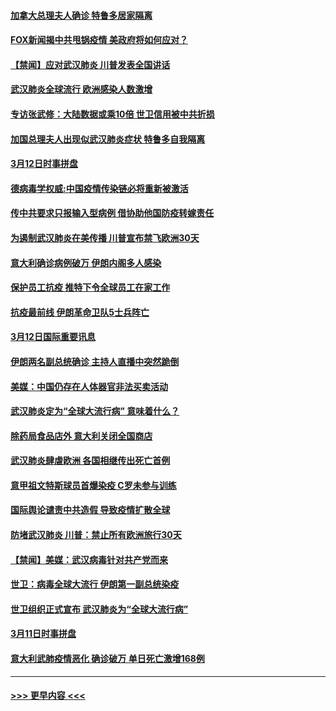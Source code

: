 #### [加拿大总理夫人确诊 特鲁多居家隔离](../pages/prog202/a102798517.md?t=03131131) 
#### [FOX新闻揭中共甩锅疫情 美政府将如何应对？](../pages/prog202/a102798399.md?t=03131131) 
#### [【禁闻】应对武汉肺炎 川普发表全国讲话](../pages/prog202/a102798327.md?t=03131131) 
#### [武汉肺炎全球流行 欧洲感染人数激增](../pages/prog202/a102798382.md?t=03131131) 
#### [专访张武修：大陆数据或乘10倍 世卫信用被中共折损](../pages/prog202/a102798376.md?t=03131131) 
#### [加国总理夫人出现似武汉肺炎症状 特鲁多自我隔离](../pages/prog202/a102798326.md?t=03131131) 
#### [3月12日时事拼盘](../pages/prog202/a102798314.md?t=03131131) 
#### [德病毒学权威:中国疫情传染链必将重新被激活](../pages/prog202/a102798303.md?t=03131131) 
#### [传中共要求只报输入型病例  借协助他国防疫转嫁责任](../pages/prog202/a102798279.md?t=03131131) 
#### [为遏制武汉肺炎在美传播 川普宣布禁飞欧洲30天](../pages/prog202/a102798249.md?t=03131131) 
#### [意大利确诊病例破万 伊朗内阁多人感染](../pages/prog202/a102798155.md?t=03131131) 
#### [保护员工抗疫 推特下令全球员工在家工作](../pages/prog202/a102798053.md?t=03131131) 
#### [抗疫最前线 伊朗革命卫队5士兵阵亡](../pages/prog202/a102798033.md?t=03131131) 
#### [3月12日国际重要讯息](../pages/prog202/a102797939.md?t=03131131) 
#### [伊朗两名副总统确诊 主持人直播中突然跪倒](../pages/prog202/a102797898.md?t=03131131) 
#### [美媒：中国仍存在人体器官非法买卖活动](../pages/prog202/a102797745.md?t=03131131) 
#### [武汉肺炎定为“全球大流行病” 意味着什么？](../pages/prog202/a102797736.md?t=03131131) 
#### [除药局食品店外 意大利关闭全国商店](../pages/prog202/a102797725.md?t=03131131) 
#### [武汉肺炎肆虐欧洲 各国相继传出死亡首例](../pages/prog202/a102797718.md?t=03131131) 
#### [意甲祖文特斯球员首爆染疫 C罗未参与训练](../pages/prog202/a102797708.md?t=03131131) 
#### [国际舆论谴责中共造假 导致疫情扩散全球](../pages/prog202/a102797692.md?t=03131131) 
#### [防堵武汉肺炎 川普：禁止所有欧洲旅行30天](../pages/prog202/a102797681.md?t=03131131) 
#### [【禁闻】美媒：武汉病毒针对共产党而来](../pages/prog202/a102797618.md?t=03131131) 
#### [世卫：病毒全球大流行 伊朗第一副总统染疫](../pages/prog202/a102797579.md?t=03131131) 
#### [世卫组织正式宣布 武汉肺炎为“全球大流行病”](../pages/prog202/a102797475.md?t=03131131) 
#### [3月11日时事拼盘](../pages/prog202/a102797476.md?t=03131131) 
#### [意大利武肺疫情恶化 确诊破万 单日死亡激增168例](../pages/prog202/a102797393.md?t=03131131) 

----
#### [ >>> 更早内容 <<< ](../indexes/prog202-earlier.md)
